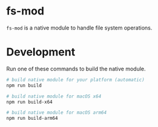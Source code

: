 # fs-mod

`fs-mod` is a native module to handle file system operations.

# Development

Run one of these commands to build the native module.

```bash
# build native module for your platform (automatic)
npm run build

# build native module for macOS x64
npm run build-x64

# build native module for macOS arm64
npm run build-arm64
```